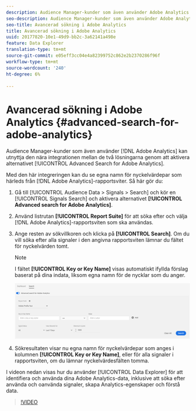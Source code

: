 ```yaml
---
description: Audience Manager-kunder som även använder Adobe Analytics kan utnyttja den nära integrationen mellan de båda lösningarna genom att aktivera alternativet Avancerad sökning för Adobe Analytics.
seo-description: Audience Manager-kunder som även använder Adobe Analytics kan utnyttja den nära integrationen mellan de båda lösningarna genom att aktivera alternativet Avancerad sökning för Adobe Analytics.
seo-title: Avancerad sökning i Adobe Analytics
title: Avancerad sökning i Adobe Analytics
uuid: 20177820-10e1-49d9-bb2c-3a62141a498e
feature: Data Explorer
translation-type: tm+mt
source-git-commit: e05eff3cc04e4a82399752c862e2b2370286f96f
workflow-type: tm+mt
source-wordcount: '240'
ht-degree: 6%

---
```



# Avancerad sökning i Adobe Analytics {#advanced-search-for-adobe-analytics}

Audience Manager-kunder som även använder [!DNL Adobe Analytics] kan utnyttja den nära integrationen mellan de två lösningarna genom att aktivera alternativet [!UICONTROL Advanced Search for Adobe Analytics].

Med den här integreringen kan du se egna namn för nyckelvärdepar som härleds från [!DNL Adobe Analytics]-rapportsviter. Så här gör du:

1. Gå till [!UICONTROL Audience Data > Signals > Search] och kör en [!UICONTROL Signals Search] och aktivera alternativet **[!UICONTROL Advanced search for Adobe Analytics]**.
1. Använd listrutan **[!UICONTROL Report Suite]** för att söka efter och välja [!DNL Adobe Analytics]-rapportsviten som ska användas.
1. Ange resten av sökvillkoren och klicka på **[!UICONTROL Search]**. Om du vill söka efter alla signaler i den angivna rapportsviten lämnar du fältet för nyckelvärden tomt.
   >[!NOTE]
   >
   >I fältet **[!UICONTROL Key or Key Name]** visas automatiskt ifyllda förslag baserat på dina indata, liksom egna namn för de nycklar som du anger.

   ![](assets/signals-search-analytics.png)
1. Sökresultaten visar nu egna namn för nyckelvärdepar som anges i kolumnen **[!UICONTROL Key or Key Name]**, eller för alla signaler i rapportsviten, om du lämnar nyckelvärdesfälten tomma.

I videon nedan visas hur du använder [!UICONTROL Data Explorer] för att identifiera och använda dina Adobe Analytics-data, inklusive att söka efter använda och oanvända signaler, skapa Analytics-egenskaper och förstå data.

>[!VIDEO](https://video.tv.adobe.com/v/25150)
